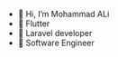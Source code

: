 - 👋 Hi, I’m Mohammad ALi
- 👀 Flutter 
- 👀 Laravel developer 
- 🌱 Software Engineer

<!---
Pheonix55/Pheonix55 is a ✨ special ✨ repository because its `README.md` (this file) appears on your GitHub profile.
You can click the Preview link to take a look at your changes.
--->
